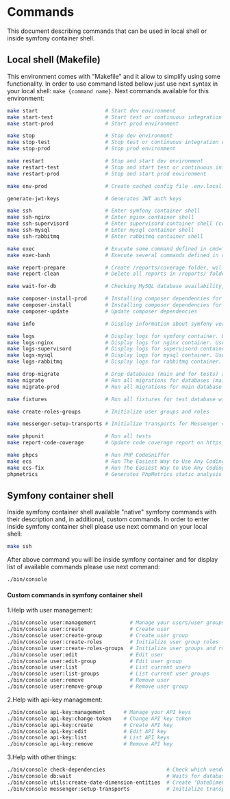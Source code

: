 # Commands
This document describing commands that can be used in local shell or inside symfony container shell.

## Local shell (Makefile)
This environment comes with "Makefile" and it allow to simplify using some functionality.
In order to use command listed bellow just use next syntax in your local shell: `make {command name}`.
Next commands available for this environment:
```bash
make start                      # Start dev environment
make start-test                 # Start test or continuous integration environment
make start-prod                 # Start prod environment

make stop                       # Stop dev environment
make stop-test                  # Stop test or continuous integration environment
make stop-prod                  # Stop prod environment

make restart                    # Stop and start dev environment
make restart-test               # Stop and start test or continuous integration environment
make restart-prod               # Stop and start prod environment

make env-prod                   # Create cached config file .env.local.php (usually for prod environment)

generate-jwt-keys               # Generates JWT auth keys

make ssh                        # Enter symfony container shell
make ssh-nginx                  # Enter nginx container shell
make ssh-supervisord            # Enter supervisord container shell (cron jobs running there, etc...)
make ssh-mysql                  # Enter mysql container shell
make ssh-rabbitmq               # Enter rabbitmq container shell

make exec                       # Exucute some command defined in cmd="..." variable inside symfony container shell
make exec-bash                  # Execute several commands defined in cmd="..." variable inside symfony container shell

make report-prepare             # Create /reports/coverage folder, will be used for report after running tests
make report-clean               # Delete all reports in /reports/ folder

make wait-for-db                # Checking MySQL database availability, currently using for CircleCI (see /.circleci folder)

make composer-install-prod      # Installing composer dependencies for prod environment (without dev tools)
make composer-install           # Installing composer dependencies for dev environment
make composer-update            # Update composer dependencies

make info                       # Display information about symfony version and php version

make logs                       # Display logs for symfony container. Use ctrl+c in order to exit
make logs-nginx                 # Display logs for nginx container. Use ctrl+c in order to exit
make logs-supervisord           # Display logs for supervisord container. Use ctrl+c in order to exit
make logs-mysql                 # Display logs for mysql container. Use ctrl+c in order to exit
make logs-rabbitmq              # Display logs for rabbitmq container. Use ctrl+c in order to exit

make drop-migrate               # Drop databases (main and for tests) and run all migrations
make migrate                    # Run all migrations for databases (main and for tests)
make migrate-prod               # Run all migrations for main database

make fixtures                   # Run all fixtures for test database without --append option (tables will be dropped and recreated)

make create-roles-groups        # Initialize user groups and roles

make messenger-setup-transports # Initialize transports for Messenger component

make phpunit                    # Run all tests
make report-code-coverage       # Update code coverage report on https://coveralls.io (COVERALLS_REPO_TOKEN should be set on CI side)

make phpcs                      # Run PHP CodeSniffer
make ecs                        # Run The Easiest Way to Use Any Coding Standard
make ecs-fix                    # Run The Easiest Way to Use Any Coding Standard to fix issues
phpmetrics                      # Generates PhpMetrics static analysis
```

## Symfony container shell
Inside symfony container shell available "native" symfony commands with their description and, in additional, custom commands.
In order to enter inside symfony container shell please use next command on your local shell:
```bash
make ssh
```
After above command you will be inside symfony container and for display list of available commands please use next command:
```bash
./bin/console
```
#### Custom commands in symfony container shell
1.Help with user management:
```bash
./bin/console user:management           # Manage your users/user groups
./bin/console user:create               # Create user
./bin/console user:create-group         # Create user group
./bin/console user:create-roles         # Initialize user group roles
./bin/console user:create-roles-groups  # Initialize user groups and roles
./bin/console user:edit                 # Edit user
./bin/console user:edit-group           # Edit user group
./bin/console user:list                 # List current users
./bin/console user:list-groups          # List current user groups
./bin/console user:remove               # Remove user
./bin/console user:remove-group         # Remove user group
```
2.Help with api-key management:
```bash
./bin/console api-key:management      # Manage your API keys
./bin/console api-key:change-token    # Change API key token
./bin/console api-key:create          # Create API key
./bin/console api-key:edit            # Edit API key
./bin/console api-key:list            # List API keys
./bin/console api-key:remove          # Remove API key
```
3.Help with other things:
```bash
./bin/console check-dependencies                    # Check which vendor dependencies has updates
./bin/console db:wait                               # Waits for database availability (2 mins max)
./bin/console utils:create-date-dimension-entities  # Create 'DateDimension' entities
./bin/console messenger:setup-transports            # Initialize transports for Messenger component
```
